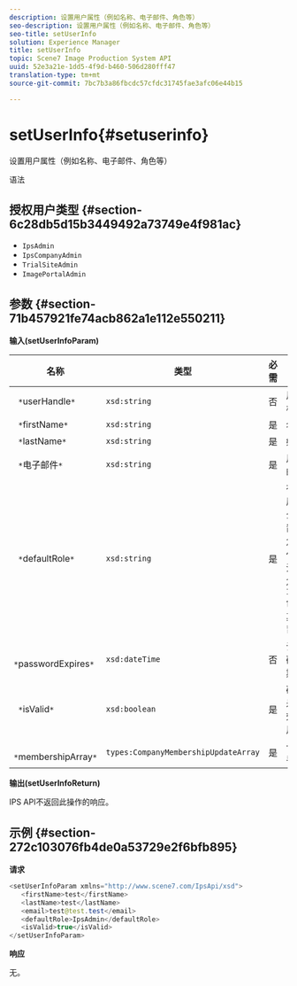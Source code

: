 ```yaml
---
description: 设置用户属性（例如名称、电子邮件、角色等）
seo-description: 设置用户属性（例如名称、电子邮件、角色等）
seo-title: setUserInfo
solution: Experience Manager
title: setUserInfo
topic: Scene7 Image Production System API
uuid: 52e3a21e-1dd5-4f9d-b460-506d280fff47
translation-type: tm+mt
source-git-commit: 7bc7b3a86fbcdc57cfdc31745fae3afc06e44b15

---
```



# setUserInfo{#setuserinfo}

设置用户属性（例如名称、电子邮件、角色等）

语法

## 授权用户类型 {#section-6c28db5d15b3449492a73749e4f981ac}

* `IpsAdmin`
* `IpsCompanyAdmin`
* `TrialSiteAdmin`
* `ImagePortalAdmin`

## 参数 {#section-71b457921fe74acb862a1e112e550211}

**输入(setUserInfoParam)**

| 名称 | 类型 | 必需 | 说明 |
|---|---|---|---|
| ` *`userHandle`*` | `xsd:string` | 否 | 用户句柄。 |
| ` *`firstName`*` | `xsd:string` | 是 | 名字。 |
| ` *`lastName`*` | `xsd:string` | 是 | 姓氏。 |
| ` *`电子邮件`*` | `xsd:string` | 是 | 用户电子邮件。 |
| ` *`defaultRole`*` | `xsd:string` | 是 | 在用户所属的每个公司中设置用户的角色。 但是，请注意，该角 `IpsAdmin` 色会覆盖其他按公司设置。 |
| ` *`passwordExpires`*` | `xsd:dateTime` | 否 | 设置的密码过期日期。 |
| ` *`isValid`*` | `xsd:boolean` | 是 | 确定用户是否为有效的IPS用户。 |
| ` *`membershipArray`*` | `types:CompanyMembershipUpdateArray` | 是 | 一组公司手柄。 |

**输出(setUserInfoReturn)**

IPS API不返回此操作的响应。

## 示例 {#section-272c103076fb4de0a53729e2f6bfb895}

**请求**

```java
<setUserInfoParam xmlns="http://www.scene7.com/IpsApi/xsd">
   <firstName>test</firstName>
   <lastName>test</lastName>
   <email>test@test.test</email>
   <defaultRole>IpsAdmin</defaultRole>
   <isValid>true</isValid>
</setUserInfoParam>
```

**响应**

无。
